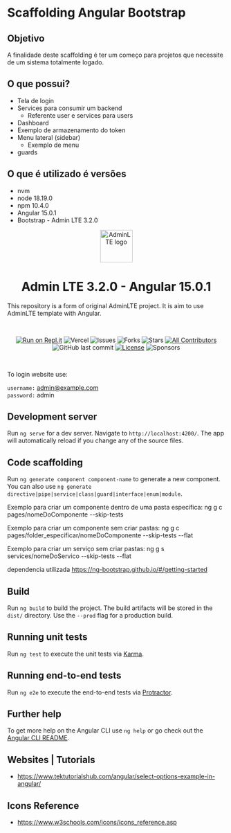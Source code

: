 # Scaffolding Angular Bootstrap

## Objetivo
A finalidade deste scaffolding é ter um começo para projetos que necessite de um sistema totalmente logado.

## O que possui?
  - Tela de login
  - Services para consumir um backend
    - Referente user e services para users
  - Dashboard
  - Exemplo de armazenamento do token
  - Menu lateral (sidebar)
    - Exemplo de menu
  - guards  


## O que é utilizado é versões
- nvm
- node 18.19.0
- npm 10.4.0
- Angular 15.0.1
- Bootstrap - Admin LTE 3.2.0





<p align="center" style="margin-bottom: 32px">
  <a href="https://erdkse.com" >
    <img src="https://raw.githubusercontent.com/erdkse/adminlte-3-angular/main/src/assets/img/logo.png" alt="AdminLTE logo" width="75" height="75">
  </a>
</p>

<h1 align="center">Admin LTE 3.2.0 - Angular 15.0.1</h1>

<p>
  This repository is a form of original AdminLTE project. It is aim to use AdminLTE template with Angular.
</p>
<br>

<span align="center">

[![Run on Repl.it](https://repl.it/badge/github/erdkse/adminlte-3-angular)](https://repl.it/github/erdkse/adminlte-3-angular)
![Vercel](https://img.shields.io/github/deployments/erdkse/adminlte-3-angular/production.svg?logo=vercel&label=vercel)
![Issues](https://img.shields.io/github/issues/erdkse/adminlte-3-angular)
![Forks](https://img.shields.io/github/forks/erdkse/adminlte-3-angular)
![Stars](https://img.shields.io/github/stars/erdkse/adminlte-3-angular)
[![All Contributors](https://img.shields.io/badge/all_contributors-1-orange.svg?style=flat-square)](#contributors-)
![GitHub last commit](https://img.shields.io/github/last-commit/erdkse/adminlte-3-angular.svg)
[![License](https://img.shields.io/github/license/erdkse/adminlte-3-angular.svg)](LICENSE)
![Sponsors](https://img.shields.io/github/sponsors/erdkse.svg)

</span>

<br>

To login website use:

`username:` admin@example.com<br />
`password:` admin<br />

## Development server

Run `ng serve` for a dev server. Navigate to `http://localhost:4200/`. The app will automatically reload if you change any of the source files.

## Code scaffolding

Run `ng generate component component-name` to generate a new component. You can also use `ng generate directive|pipe|service|class|guard|interface|enum|module`.

Exemplo para criar um componente dentro de uma pasta específica:
ng g c pages/nomeDoComponente --skip-tests

Exemplo para criar um componente sem criar pastas:
ng g c pages/folder_especificar/nomeDoComponente --skip-tests --flat

Exemplo para criar um serviço sem criar pastas:
ng g s services/nomeDoServico --skip-tests --flat

dependencia utilizada
https://ng-bootstrap.github.io/#/getting-started

## Build

Run `ng build` to build the project. The build artifacts will be stored in the `dist/` directory. Use the `--prod` flag for a production build.

## Running unit tests

Run `ng test` to execute the unit tests via [Karma](https://karma-runner.github.io).

## Running end-to-end tests

Run `ng e2e` to execute the end-to-end tests via [Protractor](http://www.protractortest.org/).

## Further help

To get more help on the Angular CLI use `ng help` or go check out the [Angular CLI README](https://github.com/angular/angular-cli/blob/master/README.md).

## Websites | Tutorials
- https://www.tektutorialshub.com/angular/select-options-example-in-angular/

## Icons Reference
- https://www.w3schools.com/icons/icons_reference.asp

